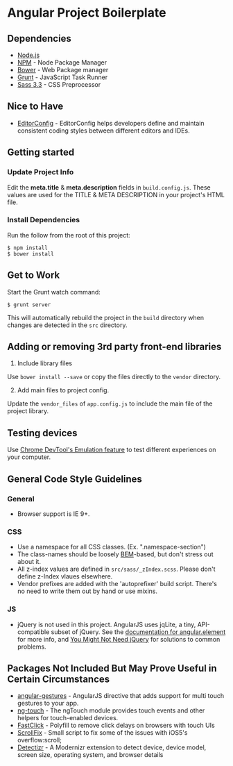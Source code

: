 # Angular Project Boilerplate

## Dependencies

* [Node.js](http://nodejs.org/)
* [NPM](https://npmjs.org/) - Node Package Manager
* [Bower](http://bower.io/) - Web Package manager
* [Grunt](http://gruntjs.com/) - JavaScript Task Runner
* [Sass 3.3](http://sass-lang.com/) - CSS Preprocessor

## Nice to Have

* [EditorConfig](http://editorconfig.org/) - EditorConfig helps developers define and maintain consistent coding styles between different editors and IDEs.

## Getting started

### Update Project Info

Edit the **meta.title** & **meta.description** fields in `build.config.js`. These values are used for the TITLE & META DESCRIPTION in your project's HTML file.

### Install Dependencies

Run the follow from the root of this project:

    $ npm install
    $ bower install

## Get to Work

Start the Grunt watch command:

    $ grunt server

This will automatically rebuild the project in the `build` directory when changes are detected in the `src` directory.

## Adding or removing 3rd party front-end libraries

1. Include library files

Use `bower install --save` or copy the files directly to the `vendor` directory.

2. Add main files to project config.

Update the `vendor_files` of `app.config.js` to include the main file of the project library.

## Testing devices

Use [Chrome DevTool's Emulation feature](https://developer.chrome.com/devtools/docs/mobile-emulation) to test different experiences on your computer.

## General Code Style Guidelines

### General
* Browser support is IE 9+. 

### CSS
* Use a namespace for all CSS classes. (Ex. ".namespace-section")
* The class-names should be loosely [BEM](http://csswizardry.com/2013/01/mindbemding-getting-your-head-round-bem-syntax/)-based, but don't stress out about it.
* All z-index values are defined in `src/sass/_zIndex.scss`. Please don't define z-Index vlaues elsewhere.
* Vendor prefixes are added with the 'autoprefixer' build script. There's no need to write them out by hand or use mixins.

### JS
* jQuery is not used in this project. AngularJS uses jqLite, a tiny, API-compatible subset of jQuery. See the [documentation for angular.element](https://docs.angularjs.org/api/ng/function/angular.element) for more info, and [You Might Not Need jQuery](http://youmightnotneedjquery.com/) for solutions to common problems.

## Packages Not Included But May Prove Useful in Certain Circumstances

* [angular-gestures](http://eightmedia.github.io/hammer.js/) - AngularJS directive that adds support for multi touch gestures to your app.
* [ng-touch](https://github.com/angular/bower-angular-touch) - The ngTouch module provides touch events and other helpers for touch-enabled devices.
* [FastClick](https://github.com/ftlabs/fastclick) - Polyfill to remove click delays on browsers with touch UIs
* [ScrollFix](https://github.com/joelambert/ScrollFix) - Small script to fix some of the issues with iOS5's overflow:scroll;
* [Detectizr](https://github.com/barisaydinoglu/Detectizr) - A Modernizr extension to detect device, device model, screen size, operating system, and browser details



